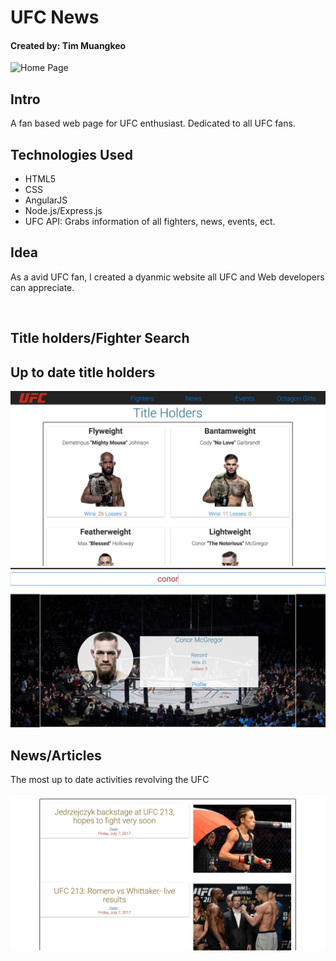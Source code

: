 <h1>UFC News</h1>
<h4>Created by: Tim Muangkeo</h4>

<img src="public/img/readme/screenshot1.png" alt="Home Page">

<h2>Intro</h2>
<p>A fan based web page for UFC enthusiast. Dedicated to all UFC fans.</p>

<h2>Technologies Used</h2>
<ul>
    <li>HTML5
    <li>CSS</li>
    <li>AngularJS</li>
    <li>Node.js/Express.js</li>
    <li>UFC API: Grabs information of all fighters, news, events, ect.</li>
</ul>

<h2>Idea</h2>
<p>As a avid UFC fan, I created a dyanmic website all UFC and Web developers can appreciate.</p>
<br>

<h2>Title holders/Fighter Search</h2>
<h2>Up to date title holders</h2>
<img src="public/img/readme/screenshot2.png" alt="Title Holders">
<img src="public/img/readme/screenshot3.png" alt="Fighter Search">
<br>
<h2>News/Articles</h2>
<p>The most up to date activities revolving the UFC</p>
<img src="public/img/readme/screenshot4.png" alt="News articles">